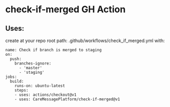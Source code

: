 # check-if-merged GH Action

## Uses:

create at your repo root path: .github/workflows/check_if_merged.yml with:

```
name: Check if branch is merged to staging
on:
  push:
    branches-ignore:
      - 'master'
      - 'staging'
jobs:
  build:
    runs-on: ubuntu-latest
    steps:
    - uses: actions/checkout@v1
    - uses: CareMessagePlatform/check-if-merged@v1
```
